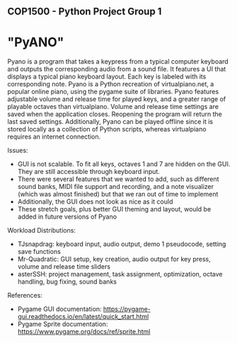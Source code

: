 ## COP1500 - Python Project Group 1
# "PyANO"
Pyano is a program that takes a keypress from a typical computer keyboard and outputs the corresponding audio from a sound file.
It features a UI that displays a typical piano keyboard layout. Each key is labeled with its corresponding note.​
Pyano is a Python recreation of virtualpiano.net, a popular online piano, using the pygame suite of libraries.
Pyano features adjustable volume and release time for played keys, and a greater range of playable octaves than virtualpiano.
Volume and release time settings are saved when the application closes. Reopening the program will return the last saved settings.
Additionally, Pyano can be played offline since it is stored locally as a collection of Python scripts, whereas virtualpiano requires an internet connection.

Issues:​
- GUI is not scalable. To fit all keys, octaves 1 and 7 are hidden on the GUI. They are still accessible through keyboard input.​
- There were several features that we wanted to add, such as different sound banks, MIDI file support and recording, and a note visualizer (which was almost finished) but that we ran out of time to implement​
- Additionally, the GUI does not look as nice as it could​
- These stretch goals, plus better GUI theming and layout, would be added in future versions of Pyano

Workload Distributions:​

- TJsnapdrag: keyboard input, audio output, demo 1 pseudocode, setting save functions​
- Mr-Quadratic: GUI setup, key creation, audio output for key press, volume and release time sliders​
- asterSSH: project management, task assignment, optimization, octave handling, bug fixing, sound banks​

References:​

- Pygame GUI documentation: https://pygame-gui.readthedocs.io/en/latest/quick_start.html​
- Pygame Sprite documentation: https://www.pygame.org/docs/ref/sprite.html​
